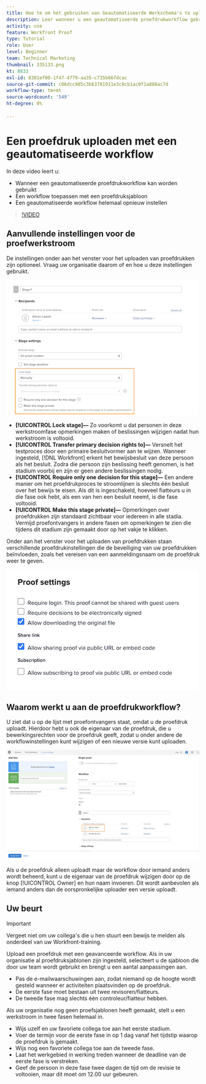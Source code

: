 ```yaml
---
title: Hoe te om het gebruiken van Geautomatiseerde Werkschema's te uploaden
description: Leer wanneer u een geautomatiseerde proefdrukworkflow gebruikt, hoe u een workflow toepast met een proefdruksjabloon en hoe u een geautomatiseerde workflow helemaal zelf instelt.
activity: use
feature: Workfront Proof
type: Tutorial
role: User
level: Beginner
team: Technical Marketing
thumbnail: 335133.png
kt: 8833
exl-id: 8301ef00-1f47-4779-aa35-c735b66fdcac
source-git-commit: c06dcc985c3b63781911e3c8cb1ac0f1a888ac7d
workflow-type: tm+mt
source-wordcount: '549'
ht-degree: 0%

---
```


# Een proefdruk uploaden met een geautomatiseerde workflow

In deze video leert u:

* Wanneer een geautomatiseerde proefdrukworkflow kan worden gebruikt
* Een workflow toepassen met een proefdruksjabloon
* Een geautomatiseerde workflow helemaal opnieuw instellen

>[!VIDEO](https://video.tv.adobe.com/v/335133/?quality=12)



## Aanvullende instellingen voor de proefwerkstroom

De instellingen onder aan het venster voor het uploaden van proefdrukken zijn optioneel. Vraag uw organisatie daarom of en hoe u deze instellingen gebruikt.

![Een afbeelding van de [!UICONTROL New Proof ]met [!UICONTROL Stage settings] gemarkeerd.](assets/additional-proof-workflow-settings.png)

* **[!UICONTROL Lock stage]—** Zo voorkomt u dat personen in deze werkstroomfase opmerkingen maken of beslissingen wijzigen nadat hun werkstroom is voltooid.
* **[!UICONTROL Transfer primary decision rights to]—** Versnelt het testproces door een primaire besluitvormer aan te wijzen. Wanneer ingesteld, [!DNL Workfront] erkent het bewijsbesluit van deze persoon als het besluit. Zodra die persoon zijn beslissing heeft genomen, is het stadium voorbij en zijn er geen andere beslissingen nodig.
* **[!UICONTROL Require only one decision for this stage]—** Een andere manier om het proefdrukproces te stroomlijnen is slechts één besluit over het bewijs te eisen. Als dit is ingeschakeld, hoeveel fiatteurs u in die fase ook hebt, als een van hen een besluit neemt, is die fase voltooid.
* **[!UICONTROL Make this stage private]—** Opmerkingen over proefdrukken zijn standaard zichtbaar voor iedereen in alle stadia. Vermijd proefontvangers in andere fasen om opmerkingen te zien die tijdens dit stadium zijn gemaakt door op het vakje te klikken.

Onder aan het venster voor het uploaden van proefdrukken staan verschillende proefdrukinstellingen die de beveiliging van uw proefdrukken beïnvloeden, zoals het vereisen van een aanmeldingsnaam om de proefdruk weer te geven.

<!--
Learn more about these in the Proof settings section of the Configure a proof article.
-->

![Een afbeelding van de [!UICONTROL Proof settings] in het venster voor het uploaden van proefdrukken.](assets/additional-proof-workflow-settings-2.png)

<!--
### Learn more
* Automated workflow overview
* Automated workflow stages overview
-->

<!--
### Guides
* Plan an advanced workflow worksheet
-->

## Waarom werkt u aan de proefdrukworkflow?

U ziet dat u op de lijst met proefontvangers staat, omdat u de proefdruk uploadt. Hierdoor hebt u ook de eigenaar van de proefdruk, die u bewerkingsrechten voor de proefdruk geeft, zodat u onder andere de workflowinstellingen kunt wijzigen of een nieuwe versie kunt uploaden.

![Een afbeelding van het venster voor het uploaden van proefdrukken met de eigenaar van de proefdruk gemarkeerd in de lijst met ontvangers.](assets/proof-owner.png)

Als u de proefdruk alleen uploadt maar de workflow door iemand anders wordt beheerd, kunt u de eigenaar van de proefdruk wijzigen door op de knop [!UICONTROL Owner] en hun naam invoeren. Dit wordt aanbevolen als iemand anders dan de oorspronkelijke uploader een versie uploadt.

## Uw beurt

>[!IMPORTANT]
>
>Vergeet niet om uw collega&#39;s die u hen stuurt een bewijs te melden als onderdeel van uw Workfront-training.


Upload een proefdruk met een geavanceerde workflow. Als in uw organisatie al proefdruksjablonen zijn ingesteld, selecteert u de sjabloon die door uw team wordt gebruikt en brengt u een aantal aanpassingen aan.

* Pas de e-mailwaarschuwingen aan, zodat niemand op de hoogte wordt gesteld wanneer er activiteiten plaatsvinden op de proefdruk.
* De eerste fase moet bestaan uit twee revisoren/fiatteurs.
* De tweede fase mag slechts één controleur/fiatteur hebben.

Als uw organisatie nog geen proefsjablonen heeft gemaakt, stelt u een werkstroom in twee fasen helemaal in.

* Wijs uzelf en uw favoriete collega toe aan het eerste stadium.
* Voer de termijn voor de eerste fase in op 1 dag vanaf het tijdstip waarop de proefdruk is gemaakt.
* Wijs nog een favoriete collega toe aan de tweede fase.
* Laat het werkgebied in werking treden wanneer de deadline van de eerste fase is verstreken.
* Geef de persoon in deze fase twee dagen de tijd om de revisie te voltooien, maar dit moet om 12.00 uur gebeuren.


